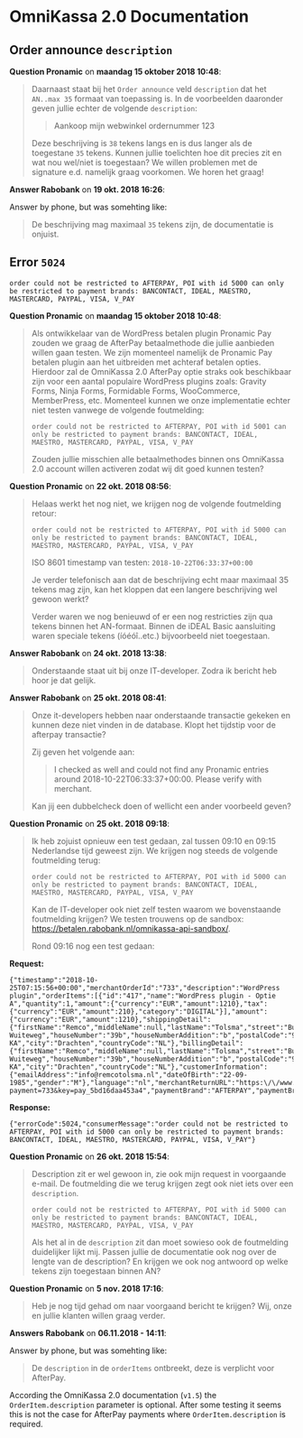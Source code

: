 # OmniKassa 2.0 Documentation

## Order announce `description`

**Question Pronamic** on **maandag 15 oktober 2018 10:48**:

> Daarnaast staat bij het `Order announce` veld `description` dat het `AN..max 35` formaat van toepassing is. In de voorbeelden daaronder geven jullie echter de volgende `description`:
> 
> 
> > Aankoop mijn webwinkel ordernummer 123
> 
> Deze beschrijving is `38` tekens langs en is dus langer als de toegestane `35` tekens. Kunnen jullie toelichten hoe dit precies zit en wat nou wel/niet is toegestaan? We willen problemen met de signature e.d. namelijk graag voorkomen. We horen het graag!

**Answer Rabobank** on **19 okt. 2018 16:26**:

Answer by phone, but was somehting like:

> De beschrijving mag maximaal `35` tekens zijn, de documentatie is onjuist.

## Error `5024`

```
order could not be restricted to AFTERPAY, POI with id 5000 can only be restricted to payment brands: BANCONTACT, IDEAL, MAESTRO, MASTERCARD, PAYPAL, VISA, V_PAY
```

**Question Pronamic** on **maandag 15 oktober 2018 10:48**:

> Als ontwikkelaar van de WordPress betalen plugin Pronamic Pay zouden we graag de AfterPay betaalmethode die jullie aanbieden willen gaan testen. We zijn momenteel namelijk de Pronamic Pay betalen plugin aan het uitbreiden met achteraf betalen opties. Hierdoor zal de OmniKassa 2.0 AfterPay optie straks ook beschikbaar zijn voor een aantal populaire WordPress plugins zoals: Gravity Forms, Ninja Forms, Formidable Forms, WooCommerce, MemberPress, etc. Momenteel kunnen we onze implementatie echter niet testen vanwege de volgende foutmelding:
> 
> `order could not be restricted to AFTERPAY, POI with id 5001 can only be restricted to payment brands: BANCONTACT, IDEAL, MAESTRO, MASTERCARD, PAYPAL, VISA, V_PAY`
>
> Zouden jullie misschien alle betaalmethodes binnen ons OmniKassa 2.0 account willen activeren zodat wij dit goed kunnen testen?

**Question Pronamic** on **22 okt. 2018 08:56**:

> Helaas werkt het nog niet, we krijgen nog de volgende foutmelding retour:
> 
> `order could not be restricted to AFTERPAY, POI with id 5000 can only be restricted to payment brands: BANCONTACT, IDEAL, MAESTRO, MASTERCARD, PAYPAL, VISA, V_PAY`
>
> ISO 8601 timestamp van testen:
> `2018-10-22T06:33:37+00:00`
> 
> Je verder telefonisch aan dat de beschrijving echt maar maximaal 35 tekens mag zijn, kan het kloppen dat een langere beschrijving wel gewoon werkt?
> 
> Verder waren we nog benieuwd of er een nog restricties zijn qua tekens binnen het AN-formaat. Binnen de iDEAL Basic aansluiting waren speciale tekens (íóéóî..etc.) bijvoorbeeld niet toegestaan.

**Answer Rabobank** on **24 okt. 2018 13:38**:

> Onderstaande staat uit bij onze IT-developer. Zodra ik bericht heb hoor je dat gelijk.

**Answer Rabobank** on **25 okt. 2018 08:41**:

> Onze it-developers hebben naar onderstaande transactie gekeken en kunnen deze niet vinden in de database. Klopt het tijdstip voor de afterpay transactie?
> 
> Zij geven het volgende aan:
> > I checked as well and could not find any Pronamic entries around 2018-10-22T06:33:37+00:00. Please verify with merchant.
> 
> Kan jij een dubbelcheck doen of wellicht een ander voorbeeld geven?

**Question Pronamic** on **25 okt. 2018 09:18**:

> Ik heb zojuist opnieuw een test gedaan, zal tussen 09:10 en 09:15 Nederlandse tijd geweest zijn. We krijgen nog steeds de volgende foutmelding terug:
> 
> `order could not be restricted to AFTERPAY, POI with id 5000 can only be restricted to payment brands: BANCONTACT, IDEAL, MAESTRO, MASTERCARD, PAYPAL, VISA, V_PAY`
> 
> Kan de IT-developer ook niet zelf testen waarom we bovenstaande foutmelding krijgen? We testen trouwens op de sandbox: https://betalen.rabobank.nl/omnikassa-api-sandbox/.
> 
> Rond 09:16 nog een test gedaan:
>

**Request:**

```
{"timestamp":"2018-10-25T07:15:56+00:00","merchantOrderId":"733","description":"WordPress plugin","orderItems":[{"id":"417","name":"WordPress plugin - Optie A","quantity":1,"amount":{"currency":"EUR","amount":1210},"tax":{"currency":"EUR","amount":210},"category":"DIGITAL"}],"amount":{"currency":"EUR","amount":1210},"shippingDetail":{"firstName":"Remco","middleName":null,"lastName":"Tolsma","street":"Burgemeester Wuiteweg","houseNumber":"39b","houseNumberAddition":"b","postalCode":"9203 KA","city":"Drachten","countryCode":"NL"},"billingDetail":{"firstName":"Remco","middleName":null,"lastName":"Tolsma","street":"Burgemeester Wuiteweg","houseNumber":"39b","houseNumberAddition":"b","postalCode":"9203 KA","city":"Drachten","countryCode":"NL"},"customerInformation":{"emailAddress":"info@remcotolsma.nl","dateOfBirth":"22-09-1985","gender":"M"},"language":"nl","merchantReturnURL":"https:\/\/www.remcotolsma.nl\/?payment=733&key=pay_5bd16daa453a4","paymentBrand":"AFTERPAY","paymentBrandForce":"FORCE_ONCE","signature":"b8b9507057c7d53aeaece009fa7c5c62ee1dc78ffbcc12fa675f03b0a3fec2b69f39f4f946cb05c96a6139f52701412c5b4e9028a8a8ba1a1864d852221888fb"}
```

**Response:**

```
{"errorCode":5024,"consumerMessage":"order could not be restricted to AFTERPAY, POI with id 5000 can only be restricted to payment brands: BANCONTACT, IDEAL, MAESTRO, MASTERCARD, PAYPAL, VISA, V_PAY"}
```

**Question Pronamic** on **26 okt. 2018 15:54**:

> Description zit er wel gewoon in, zie ook mijn request in voorgaande e-mail. De foutmelding die we terug krijgen zegt ook niet iets over een `description`.
> 
> `order could not be restricted to AFTERPAY, POI with id 5000 can only be restricted to payment brands: BANCONTACT, IDEAL, MAESTRO, MASTERCARD, PAYPAL, VISA, V_PAY`
> 
> Als het al in de `description` zit dan moet sowieso ook de foutmelding duidelijker lijkt mij. Passen jullie de documentatie ook nog over de lengte van de description? En krijgen we ook nog antwoord op welke tekens zijn toegestaan binnen AN?

**Question Pronamic** on **5 nov. 2018 17:16**:

> Heb je nog tijd gehad om naar voorgaand bericht te krijgen? Wij, onze en jullie klanten willen graag verder.

**Answers Rabobank** on **06.11.2018 - 14:11**:

Answer by phone, but was somehting like:

> De `description` in de `orderItems` ontbreekt, deze is verplicht voor AfterPay.

According the OmniKassa 2.0 documentation (`v1.5`) the `OrderItem.description` parameter is optional.
After some testing it seems this is not the case for AfterPay payments where `OrderItem.description` is required.
